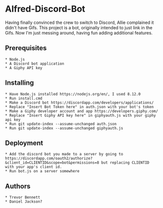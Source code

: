 # Alfred-Discord-Bot

Having finally convinced the crew to switch to Discord, Allie complained it didn't have Gifs. This project is a bot, originally intended to just link in the Gifs. Now I'm just messing around, having fun adding additional features.

## Prerequisites
    * Node.js
    * A Discord bot application
    * A Giphy API key
    
## Installing
    * Have Node.js installed https://nodejs.org/en/, I used 8.12.0
    * Run install.cmd
    * Make a Discord bot https://discordapp.com/developers/applications/
    * Replace "Insert Bot Token here" in auth.json with your bot's token
    * Make a Giphy developer account and app https://developers.giphy.com/
    * Replace "Insert Giphy API key here" in giphyauth.js with your giphy api key
    * Run git update-index --assume-unchanged auth.json
    * Run git update-index --assume-unchanged giphyauth.js

## Deployment
    * Add the discord bot you made to a server by going to https://discordapp.com/oauth2/authorize?&client_id=CLIENTID&scope=bot&permissions=8 but replacing CLIENTID with your app's client id.
    * Run bot.js on a server somewhere
    
## Authors
    * Trevor Bennett
    * Daniel Jackson?
